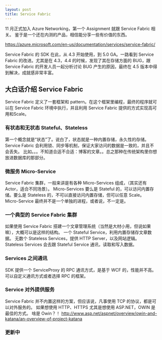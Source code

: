 ```yaml
---
layout: post
title: Service Fabric
---
```


11 月正式加入 Azure Networking，第一个 Assignment 就跟 Service Fabric 相关。
鉴于是一个还在内测的产品，相信能分享一些有价值的东西。

https://azure.microsoft.com/en-us/documentation/services/service-fabric/

Service Fabric 的 SDK 在此，从 4.3 开始使用，到 5.0 GA。一路看到 Service Fabric 的改进。尤其是在 4.3，4.4 的时候，发现了其在存储方面的 BUG，跟 Service Fabric 的开发人员一起分析讨论 BUG 产生的原因，最终在 4.5 版本中得到解决，成就感非常丰富。

大白话介绍 Service Fabric
----
Service Fabric 定义了一套框架和 pattern。在这个框架里编程，最终的程序就可以在 Service Fabric 环境中执行，并且利用 Service Fabric 提供的方式实现高可用和Scale。

### 有状态和无状态 Stateful、Stateless
第一个概念就是“状态”了。说白了，状态就是一种内置存储，永久性的存储。
Service Fabric 会利用锁、同步等机制，保证大家访问的数据是一致的，并且不会丢失。
比如。。。不知道合适不合适：博客的文章。。总之那种在传统架构里你想放进数据库的那部分。

### 微服务 Micro-Service
Service Fabric 集群，一般来讲是有各种 Micro-Services 组成，（其实还有 Actor，适合不同场景）。
Micro-Services 要么是 Stateful 的，可以访问内置存储。要么是 Stateless 的，不可以直接访问内置存储，但可以任意 Scale。
Micro-Service 最终并不是一个单独的进程，或者说，不一定是。

### 一个典型的 Service Fabric 集群
如果使用 Service Fabric 搭建一个文章管理系统（当然是大材小用，但说如果嘛），大概可以是这样的结构。
一个 Stateful Service，利用内置存储存文章数据。
无数个 Stateless Services，提供 HTTP Server，以及网站逻辑。
Stateless Services 会去跟 Stateful Service 通讯，读取和写入数据。

### Services 之间通讯
SDK 提供一个 ServiceProxy 的 RPC 通讯方式，是基于 WCF 的，性能并不高。
可以自定义通讯方式或者选择 RPC 的框架。

### Service 对外提供服务
Service Fabric 并不内置这样的方案，但应该说，凡事使用 TCP 的协议，都是可以对外服务的。
如果想使用 HTTP、HTTPS 尤其是想使用 ASP.NET，OWIN 是最佳的方式。
啥是 Owin？！
http://www.asp.net/aspnet/overview/owin-and-katana/an-overview-of-project-katana

### 更新中